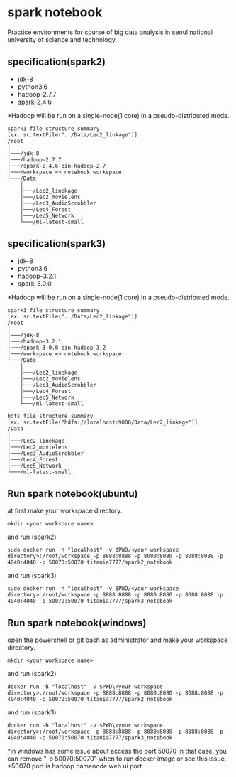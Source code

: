 # spark notebook
Practice environments for course of big data analysis in seoul national university of science and technology.  

## specification(spark2)
* jdk-8
* python3.6
* hadoop-2.7.7
* spark-2.4.6

*Hadoop will be run on a single-node(1 core) in a pseudo-distributed mode.

```
spark3 file structure summary
[ex. sc.textFile("../Data/Lec2_linkage")]
/root
│       
│───/jdk-8
│───/hadoop-2.7.7
│───/spark-2.4.6-bin-hadoop-2.7
│───/workspace => notebook workspace
└───/Data
    │   
    │───/Lec2_linekage
    │───/Lec2_movielens
    │───/Lec3_AudioScrobbler
    │───/Lec4_Forest
    │───/Lec5_Network
    └───/ml-latest-small
```

## specification(spark3)
* jdk-8
* python3.6
* hadoop-3.2.1
* spark-3.0.0

*Hadoop will be run on a single-node(1 core) in a pseudo-distributed mode.

```
spark3 file structure summary
[ex. sc.textFile("../Data/Lec2_linkage")]
/root
│       
│───/jdk-8
│───/hadoop-3.2.1
│───/spark-3.0.0-bin-hadoop-3.2
│───/workspace => notebook workspace
└───/Data
    │   
    │───/Lec2_linekage
    │───/Lec2_movielens
    │───/Lec3_AudioScrobbler
    │───/Lec4_Forest
    │───/Lec5_Network
    └───/ml-latest-small
```

```
hdfs file structure summary
[ex. sc.textFile("hdfs://localhost:9000/Data/Lec2_linkage")]
/Data
│   
│───/Lec2_linekage
│───/Lec2_movielens
│───/Lec3_AudioScrobbler
│───/Lec4_Forest
│───/Lec5_Network
└───/ml-latest-small
```

## Run spark notebook(ubuntu)
at first make your workspace directory.
```
mkdir <your workspace name>
```
and run (spark2)
```
sudo docker run -h "localhost" -v $PWD/<your workspace directory>:/root/workspace -p 8888:8888 -p 8080:8080 -p 8088:8088 -p 4040:4040 -p 50070:50070 titania7777/spark2_notebook
```
and run (spark3)
```
sudo docker run -h "localhost" -v $PWD/<your workspace directory>:/root/workspace -p 8888:8888 -p 8080:8080 -p 8088:8088 -p 4040:4040 -p 50070:50070 titania7777/spark3_notebook
```

## Run spark notebook(windows)
open the powershell or git bash as administrator and make your workspace directory.
```
mkdir <your workspace name>
```
and run (spark2)
```
docker run -h "localhost" -v $PWD\<your workspace directory>:/root/workspace -p 8888:8888 -p 8080:8080 -p 8088:8088 -p 4040:4040 -p 50070:50070 titania7777/spark2_notebook
```
and run (spark3)
```
docker run -h "localhost" -v $PWD\<your workspace directory>:/root/workspace -p 8888:8888 -p 8080:8080 -p 8088:8088 -p 4040:4040 -p 50070:50070 titania7777/spark3_notebook
```

*in windows has some issue about access the port 50070 in that case, you can remove "-p 50070:50070" when to run docker image or see this issue.  
*50070 port is hadoop namenode web ui port